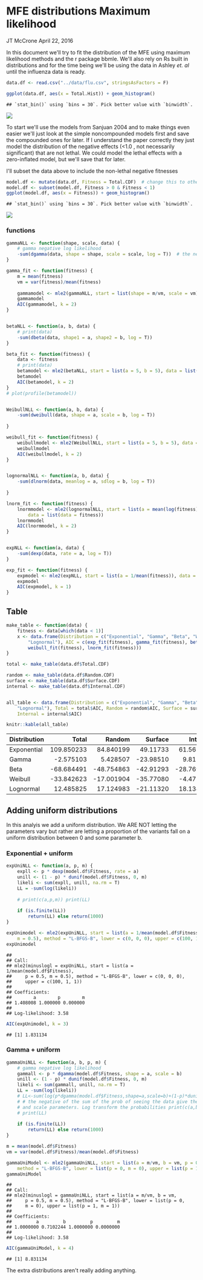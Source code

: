 MFE distributions Maximum likelihood
================
JT McCrone
April 22, 2016

In this document we'll try to fit the distribution of the MFE using maximum likelihood methods and the r package bbmle. We'll also rely on Rs built in distributions and for the time being we'll be using the data in Ashley *et. al* until the influenza data is ready.

``` r
data.df <- read.csv("../data/flu.csv", stringsAsFactors = F)

ggplot(data.df, aes(x = Total.Hist)) + geom_histogram()
```

    ## `stat_bin()` using `bins = 30`. Pick better value with `binwidth`.

![](mll_fits_files/figure-markdown_github/the_data-1.png)

To start we'll use the models from Sanjuan 2004 and to make things even easier we'll just look at the simple noncompounded models first and save the compounded ones for later. If I understand the paper correctly they just model the distribution of the negative effects (&lt;1.0 , not necessarily significant) that are not lethal. We could model the lethal effects with a zero-inflated model, but we'll save that for later.

I'll subset the data above to include the non-lethal negative fitnesses

``` r
model.df <- mutate(data.df, Fitness = Total.CDF)  # change this to other columns if you'd like to model those as well.
model.df <- subset(model.df, Fitness > 0 & Fitness < 1)
ggplot(model.df, aes(x = Fitness)) + geom_histogram()
```

    ## `stat_bin()` using `bins = 30`. Pick better value with `binwidth`.

![](mll_fits_files/figure-markdown_github/unnamed-chunk-1-1.png)

### functions

``` r
gammaNLL <- function(shape, scale, data) {
    # gamma negative log likelihood
    -sum(dgamma(data, shape = shape, scale = scale, log = T))  # the negative of the sum of the prob of seeing the data give the shape and scale parameters. Log transform the probabilities
}

gamma_fit <- function(fitness) {
    m = mean(fitness)
    vm = var(fitness)/mean(fitness)
    
    gammamodel <- mle2(gammaNLL, start = list(shape = m/vm, scale = vm), data = list(data = fitness))
    gammamodel
    AIC(gammamodel, k = 2)
}


betaNLL <- function(a, b, data) {
    # print(data)
    -sum(dbeta(data, shape1 = a, shape2 = b, log = T))
}

beta_fit <- function(fitness) {
    data <- fitness
    # print(data)
    betamodel <- mle2(betaNLL, start = list(a = 5, b = 5), data = list(data = fitness))
    betamodel
    AIC(betamodel, k = 2)
}
# plot(profile(betamodel))


WeibullNLL <- function(a, b, data) {
    -sum(dweibull(data, shape = a, scale = b, log = T))
    
}

weibull_fit <- function(fitness) {
    weibullmodel <- mle2(WeibullNLL, start = list(a = 5, b = 5), data = list(data = fitness))
    weibullmodel
    AIC(weibullmodel, k = 2)
}


lognormalNLL <- function(a, b, data) {
    -sum(dlnorm(data, meanlog = a, sdlog = b, log = T))
    
}

lnorm_fit <- function(fitness) {
    lnormmodel <- mle2(lognormalNLL, start = list(a = mean(log(fitness)), b = sd(log(fitness))), 
        data = list(data = fitness))
    lnormmodel
    AIC(lnormmodel, k = 2)
}


expNLL <- function(a, data) {
    -sum(dexp(data, rate = a, log = T))
}

exp_fit <- function(fitness) {
    expmodel <- mle2(expNLL, start = list(a = 1/mean(fitness)), data = list(data = fitness))
    expmodel
    AIC(expmodel, k = 1)
}
```

Table
-----

``` r
make_table <- function(data) {
    fitness <- data[which(data < 1)]
    x <- data.frame(Distribution = c("Exponential", "Gamma", "Beta", "Weibull", 
        "Lognormal"), AIC = c(exp_fit(fitness), gamma_fit(fitness), beta_fit(fitness), 
        weibull_fit(fitness), lnorm_fit(fitness)))
}

total <- make_table(data.df$Total.CDF)

random <- make_table(data.df$Random.CDF)
surface <- make_table(data.df$Surface.CDF)
internal <- make_table(data.df$Internal.CDF)


all_table <- data.frame(Distribution = c("Exponential", "Gamma", "Beta", "Weibull", 
    "Lognormal"), Total = total$AIC, Random = random$AIC, Surface = surface$AIC, 
    Internal = internal$AIC)

knitr::kable(all_table)
```

| Distribution |       Total|      Random|    Surface|    Internal|
|:-------------|-----------:|-----------:|----------:|-----------:|
| Exponential  |  109.850233|   84.840199|   49.11733|   61.563198|
| Gamma        |   -2.575103|    5.428507|  -23.98510|    9.812420|
| Beta         |  -68.684491|  -48.754863|  -42.91293|  -28.769167|
| Weibull      |  -33.842623|  -17.001904|  -35.77080|   -4.475457|
| Lognormal    |   12.485825|   17.124983|  -21.11320|   18.134522|

Adding uniform distributions
----------------------------

In this analyis we add a uniform distribution. We ARE NOT letting the parameters vary but rather are letting a proportion of the variants fall on a uniform distribution between 0 and some parameter b.

### Exponential + uniform

``` r
expUniNLL <- function(a, p, m) {
    expll <- p * dexp(model.df$Fitness, rate = a)
    unill <- (1 - p) * dunif(model.df$Fitness, 0, m)
    likeli <- sum(expll, unill, na.rm = T)
    LL = -sum(log(likeli))
    
    # print(c(a,p,m)) print(LL)
    
    if (is.finite(LL)) 
        return(LL) else return(1000)
}

expUnimodel <- mle2(expUniNLL, start = list(a = 1/mean(model.df$Fitness), p = 0.5, 
    m = 0.5), method = "L-BFGS-B", lower = c(0, 0, 0), upper = c(100, 1, 1))
expUnimodel
```

    ## 
    ## Call:
    ## mle2(minuslogl = expUniNLL, start = list(a = 1/mean(model.df$Fitness), 
    ##     p = 0.5, m = 0.5), method = "L-BFGS-B", lower = c(0, 0, 0), 
    ##     upper = c(100, 1, 1))
    ## 
    ## Coefficients:
    ##        a        p        m 
    ## 1.408008 1.000000 0.000000 
    ## 
    ## Log-likelihood: 3.58

``` r
AIC(expUnimodel, k = 3)
```

    ## [1] 1.831134

### Gamma + uniform

``` r
gammaUniNLL <- function(a, b, p, m) {
    # gamma negative log likelihood
    gammall <- p * dgamma(model.df$Fitness, shape = a, scale = b)
    unill <- (1 - p) * dunif(model.df$Fitness, 0, m)
    likeli <- sum(gammall, unill, na.rm = T)
    LL = -sum(log(likeli))
    # LL<-sum(log(p*dgamma(model.df$Fitness,shape=a,scale=b)+(1-p)*dunif(model.df$Fitness,0,m)))
    # # the negative of the sum of the prob of seeing the data give the shape
    # and scale parameters. Log transform the probabilities print(c(a,b,p,m))
    # print(LL)
    
    if (is.finite(LL)) 
        return(LL) else return(1000)
}

m = mean(model.df$Fitness)
vm = var(model.df$Fitness)/mean(model.df$Fitness)

gammaUniModel <- mle2(gammaUniNLL, start = list(a = m/vm, b = vm, p = 0.5, m = 0.5), 
    method = "L-BFGS-B", lower = list(p = 0, m = 0), upper = list(p = 1, m = 1))
gammaUniModel
```

    ## 
    ## Call:
    ## mle2(minuslogl = gammaUniNLL, start = list(a = m/vm, b = vm, 
    ##     p = 0.5, m = 0.5), method = "L-BFGS-B", lower = list(p = 0, 
    ##     m = 0), upper = list(p = 1, m = 1))
    ## 
    ## Coefficients:
    ##         a         b         p         m 
    ## 1.0000000 0.7102244 1.0000000 0.0000000 
    ## 
    ## Log-likelihood: 3.58

``` r
AIC(gammaUniModel, k = 4)
```

    ## [1] 8.831134

The extra distributions aren't really adding anything.
